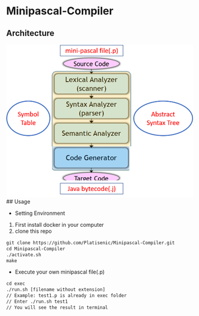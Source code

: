 # Minipascal-Compiler

## Architecture
<img src="./arch.png" alt="drawing" width="500"/>
## Usage

- Setting Environment
1. First install docker in your computer
2. clone this repo
```
git clone https://github.com/Platisenic/Minipascal-Compiler.git
cd Minipascal-Compiler
./activate.sh
make
```

- Execute your own minipascal file(.p)
```
cd exec
./run.sh [filename without extension]
// Example: test1.p is already in exec folder
// Enter ./run.sh test1
// You will see the result in terminal
```
